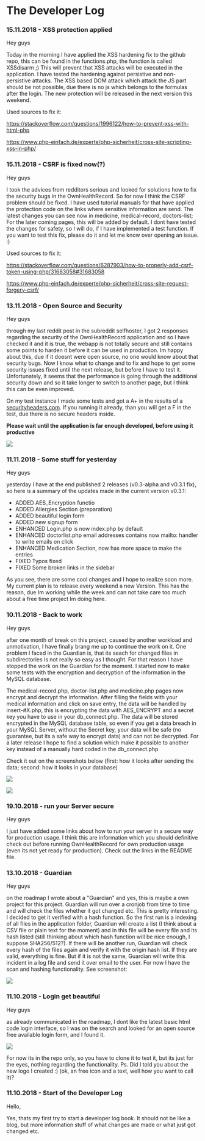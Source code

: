 # The Developer Log
### 15.11.2018 - XSS protection applied
Hey guys

Today in the morning I have applied the XSS hardening fix to the github repo, this can be found in the functions.php, the function is called XSSdisarm ;) 
This will prevent that XSS attacks will be executed in the application. I have tested the hardening against persistive and non-persistive attacks.
The XSS based DOM attack which attack the JS part should be not possible, due there is no js which belongs to the formulas after the login.
The new protection will be released in the next version this weekend.

Used sources to fix it:

https://stackoverflow.com/questions/1996122/how-to-prevent-xss-with-html-php

https://www.php-einfach.de/experte/php-sicherheit/cross-site-scripting-xss-in-php/

### 15.11.2018 - CSRF is fixed now(?)
Hey guys

I took the advices from redditors serious and looked for solutions how to fix the security bugs in the OwnHealthRecord. So for now I think the CSRF problem should be fixed. I have used tutorial manuals for that have applied the protection code on the links where sensitive information are send.
The latest changes you can see now in medicine, medical-record, doctors-list; 
For the later coming pages, this will be added by default.
I dont have tested the changes for safety, so I will do, if I have implemented a test function. If you want to test this fix, please do it and let me know over opening an issue. :) 

Used sources to fix it:

https://stackoverflow.com/questions/6287903/how-to-properly-add-csrf-token-using-php/31683058#31683058

https://www.php-einfach.de/experte/php-sicherheit/cross-site-request-forgery-csrf/


### 13.11.2018 - Open Source and Security
Hey guys

through my last reddit post in the subreddit selfhoster, I got 2 responses regarding the security of the OwnHealthRecord application and so I have checked it and it is true, the webapp is not totally secure and still contains some points to harden it before it can be used in production. Im happy about this, due if it doesnt were open source, no one would know about that security bugs. Now I know what to change and to fix and hope to get some security issues fixed until the next release, but before I have to test it. Unfortunately, it seems that the performance is going through the additional security down and so it take longer to switch to another page, but I think this can be even improved.

On my test instance I made some tests and got a A+ in the results of a <a href="https://securityheaders.com" target="_blank">securityheaders.com</a>.
If you running it already, than you will get a F in the test, due there is no secure headers inside. 

**Please wait until the application is far enough developed, before using it productive**

![](images/security-header-check.png)

### 11.11.2018 - Some stuff for yesterday

Hey guys

yesterday I have at the end published 2 releases (v0.3-alpha and v0.3.1 fix), so here is a summary of the updates made in the current version v0.3.1:

* ADDED AES_Encryption functio
* ADDED Allergies Section (preparation)
* ADDED beautiful login form
* ADDED new signup form
* ENHANCED Login.php is now index.php by default
* ENHANCED doctorlist.php email addresses contains now mailto: handler to write emails on click
* ENHANCED Medication Section, now has more space to make the entries
* FIXED Typos fixed
* FIXED Some broken links in the sidebar

As you see, there are some cool changes and I hope to realize soon more.
My current plan is to release every weekend a new Version. This has the reason, due Im working while the week and can not take care too much about a free time project Im doing here.

### 10.11.2018 - Back to work
 Hey guys
 
 after one month of break on this project, caused by another workload and unmotivation, I have finally brang me up to continue the work on it. One problem I faced in the Guardian is, that its seach for changed files in subdirectories is not really so easy as I thought. For that reason I have stopped the work on the Guardian for the moment.
 I started now to make some tests with the encryption and decryption of the information in the MySQL database.
 
 The medical-record.php, doctor-list.php and medicine.php pages now encrypt and decrypt the information. After filling the fields with your medical information and click on save entry, the data will be handled by insert-#X.php, this is encrypting the data with AES_ENCRYPT and a secret key you have to use in your db_connect.php. The data will be stored encrypted in the MySQL database table, so even if you get a data breach in your MySQL Server, without the Secret key, your data will be safe (no guarantee, but its a safe way to encrypt data) and can not be decrypted. For a later release I hope to find a solution which make it possible to another key instead of a manually hard coded in the db_connect.php
 
 Check it out on the screenshots below (first: how it looks after sending the data; second: how it looks in your database)
 
 ![](images/Decrypted%20data.PNG)

![](images/encrypted%20data.PNG)

### 19.10.2018 - run your Server secure
Hey guys

I just have added some links about how to run your server in a secure way for production usage. I think this are information which you should definitive check out before running OwnHealthRecord for own production usage (even its not yet ready for production). Check out the links in the README file.

### 13.10.2018 - Guardian
Hey guys

on the roadmap I wrote about a "Guardian" and yes, this is maybe a own project for this project. Guardian will run over a cronjob from time to time and will check the files whether it got changed etc. This is pretty interesting. I decided to get it verified with a hash function. So the first run is a indexing of all files in the application folder, Guardian will create a list (I think about a CSV file or plain text for the moment) and in this file will be every file and its hash listed (still thinking about which hash function will be nice enough, I suppose SHA256/512?). If there will be another run, Guardian will check every hash of the files again and verify it with the origin hash list. If they are valid, everything is fine. But if it is not the same, Guardian will write this incident in a log file and send it over email to the user.
For now I have the scan and hashing functionality. See screenshot:

![](images/guardian_alphademo.PNG)

### 11.10.2018 - Login get beautiful
Hey guys

as already communicated in the roadmap, I dont like the latest basic html code login interface, so I was on the search and looked for an open source free available login form, and I found it.

![](images/OHR_beautifullogin.PNG)

For now its in the repo only, so you have to clone it to test it, but its just for the eyes, nothing regarding the functionality.
Ps. Did I told you about the new logo I created :) (ok, an free icon and a text, well how you want to call it)?

### 11.10.2018 - Start of the Developer Log
Hello,

Yes, thats my first try to start a developer log book.
It should not be like a blog, but more information stuff of what changes are made or what just got changed etc. 